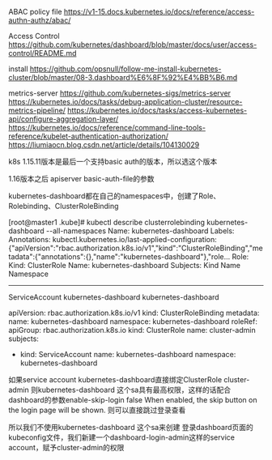 
ABAC policy file
https://v1-15.docs.kubernetes.io/docs/reference/access-authn-authz/abac/

Access Control
https://github.com/kubernetes/dashboard/blob/master/docs/user/access-control/README.md

install
https://github.com/opsnull/follow-me-install-kubernetes-cluster/blob/master/08-3.dashboard%E6%8F%92%E4%BB%B6.md

metrics-server
https://github.com/kubernetes-sigs/metrics-server
https://kubernetes.io/docs/tasks/debug-application-cluster/resource-metrics-pipeline/
https://kubernetes.io/docs/tasks/access-kubernetes-api/configure-aggregation-layer/
https://kubernetes.io/docs/reference/command-line-tools-reference/kubelet-authentication-authorization/
https://liumiaocn.blog.csdn.net/article/details/104130029


k8s 1.15.11版本是最后一个支持basic auth的版本，所以选这个版本

1.16版本之后 apiserver basic-auth-file的参数

kubernetes-dashboard都在自己的namespaces中，创建了Role、Rolebinding、ClusterRoleBinding

[root@master1 .kube]# kubectl describe clusterrolebinding kubernetes-dashboard --all-namespaces
Name:         kubernetes-dashboard
Labels:       <none>
Annotations:  kubectl.kubernetes.io/last-applied-configuration:
                {"apiVersion":"rbac.authorization.k8s.io/v1","kind":"ClusterRoleBinding","metadata":{"annotations":{},"name":"kubernetes-dashboard"},"role...
Role:
  Kind:  ClusterRole
  Name:  kubernetes-dashboard
Subjects:
  Kind            Name                  Namespace
  ----            ----                  ---------
  ServiceAccount  kubernetes-dashboard  kubernetes-dashboard


apiVersion: rbac.authorization.k8s.io/v1
kind: ClusterRoleBinding
metadata:
  name: kubernetes-dashboard
  namespace: kubernetes-dashboard
roleRef:
  apiGroup: rbac.authorization.k8s.io
  kind: ClusterRole
  name: cluster-admin
subjects:
  - kind: ServiceAccount
    name: kubernetes-dashboard
    namespace: kubernetes-dashboard

如果service account kubernetes-dashboard直接绑定ClusterRole cluster-admin 则kubernetes-dashboard 这个sa具有最高权限，这样的话配合dashboard的参数enable-skip-login	false	When enabled, the skip button on the login page will be shown.  则可以直接跳过登录查看

所以我们不使用kubernetes-dashboard 这个sa来创建 登录dashboard页面的kubeconfig文件，我们新建一个dashboard-login-admin这样的service account，赋予cluster-admin的权限

